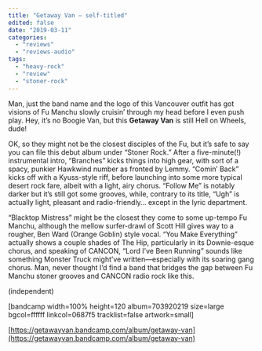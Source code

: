 ```yaml
---
title: "Getaway Van – self-titled"
edited: false
date: "2019-03-11"
categories:
  - "reviews"
  - "reviews-audio"
tags:
  - "heavy-rock"
  - "review"
  - "stoner-rock"
---
```


Man, just the band name and the logo of this Vancouver outfit has got visions of Fu Manchu slowly cruisin’ through my head before I even push play. Hey, it’s no Boogie Van, but this **Getaway Van** is still Hell on Wheels, dude!

OK, so they might not be the closest disciples of the Fu, but it’s safe to say you can file this debut album under “Stoner Rock.” After a five-minute(!) instrumental intro, “Branches” kicks things into high gear, with sort of a spacy, punkier Hawkwind number as fronted by Lemmy. “Comin’ Back” kicks off with a Kyuss-style riff, before launching into some more typical desert rock fare, albeit with a light, airy chorus. “Follow Me” is notably darker but it’s still got some grooves, while, contrary to its title, “Ugh” is actually light, pleasant and radio-friendly… except in the lyric department.

“Blacktop Mistress” might be the closest they come to some up-tempo Fu Manchu, although the mellow surfer-drawl of Scott Hill gives way to a rougher, Ben Ward (Orange Goblin) style vocal. “You Make Everything” actually shows a couple shades of The Hip, particularly in its Downie-esque chorus, and speaking of CANCON, “Lord I’ve Been Running” sounds like something Monster Truck might’ve written—especially with its soaring gang chorus. Man, never thought I’d find a band that bridges the gap between Fu Manchu stoner grooves and CANCON radio rock like this.

(independent)

\[bandcamp width=100% height=120 album=703920219 size=large bgcol=ffffff linkcol=0687f5 tracklist=false artwork=small\]

[https://getawayvan.bandcamp.com/album/getaway-van](https://getawayvan.bandcamp.com/album/getaway-van)
